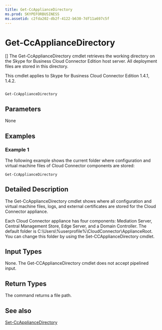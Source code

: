 ```yaml
---
title: Get-CcApplianceDirectory
ms.prod: SKYPEFORBUSINESS
ms.assetid: c2fda202-db2f-4122-b630-7df11a697c5f
---
```



# Get-CcApplianceDirectory
[]
The Get-CcApplianceDirectory cmdlet retrieves the working directory on the Skype for Business Cloud Connector Edition host server. All deployment files are stored in this directory. 
  
    
    

This cmdlet applies to Skype for Business Cloud Connector Edition 1.4.1, 1.4.2.
```

Get-CcApplianceDirectory
```


## Parameters

None
  
    
    

## Examples
<a name="Examples"> </a>


### Example 1

The following example shows the current folder where configuration and virtual machine files of Cloud Connector components are stored:
  
    
    

```
Get-CcApplianceDirectory
```


## Detailed Description
<a name="DetailedDescription"> </a>

The Get-CcApplianceDirectory cmdlet shows where all configuration and virtual machine files, logs, and external certificates are stored for the Cloud Connector appliance.
  
    
    
Each Cloud Connector appliance has four components: Mediation Server, Central Management Store, Edge Server, and a Domain Controller. The default folder is C:\\Users\\%userprofile%\\CloudConnector\\ApplianceRoot. You can change this folder by using the Set-CCApplianceDirectory cmdlet.
  
    
    

## Input Types
<a name="InputTypes"> </a>

None. The Get-CCApplianceDirectory cmdlet does not accept pipelined input.
  
    
    

## Return Types
<a name="ReturnTypes"> </a>

The command returns a file path.
  
    
    

## See also
<a name="ReturnTypes"> </a>

 [Set-CcApplianceDirectory](set-ccappliancedirectory.md)
  
    
    

